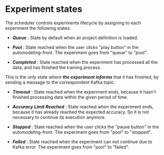 # Experiment states

The scheduler controls experiments lifecycle by assigning to each experiment the following states:
- ***Queue*** : State by default when an project definition is loaded.

- ***Pool*** : State reached when the user clicks "play button" in the automodeling-front. The experiment goes from "queue" to "pool".

- ***Completed*** : State reached when the experiment has processed all the data, and has finished the training process.

 This is the only state where ***the experiment informs*** that it has finished, by sending a message to the correspondent Kafka topic.

- ***Timeout*** : State reached when the experiment ends, because it hasn't finished processing data within the given period of time.

- ***Accuracy Limit Reached*** : State reached when the experiment ends, because it has already reached the expected accuracy.
So it is not necessary to continue its execution anymore.

- ***Stopped*** : State reached when the user clicks the "pause button" in the automodeling-front. The experiment goes from "pool" to "stopped".

- ***Failed*** : State reached when the experiment can not continue due to Kafka error. The experiment goes from "pool" to "failed".
